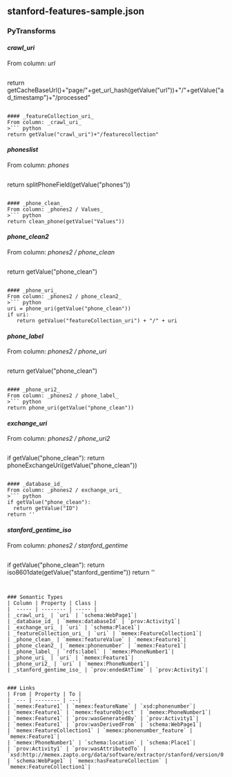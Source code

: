 ## stanford-features-sample.json

### PyTransforms
#### _crawl_uri_
From column: _url_
>``` python
return getCacheBaseUrl()+"page/"+get_url_hash(getValue("url"))+"/"+getValue("ad_timestamp")+"/processed"
```

#### _featureCollection_uri_
From column: _crawl_uri_
>``` python
return getValue("crawl_uri")+"/featurecollection"
```

#### _phoneslist_
From column: _phones_
>``` python
return splitPhoneField(getValue("phones"))
```

#### _phone_clean_
From column: _phones2 / Values_
>``` python
return clean_phone(getValue("Values"))
```

#### _phone_clean2_
From column: _phones2 / phone_clean_
>``` python
return getValue("phone_clean")
```

#### _phone_uri_
From column: _phones2 / phone_clean2_
>``` python
uri = phone_uri(getValue("phone_clean"))
if uri:
   return getValue("featureCollection_uri") + "/" + uri
```

#### _phone_label_
From column: _phones2 / phone_uri_
>``` python
return getValue("phone_clean")
```

#### _phone_uri2_
From column: _phones2 / phone_label_
>``` python
return phone_uri(getValue("phone_clean"))
```

#### _exchange_uri_
From column: _phones2 / phone_uri2_
>``` python
if getValue("phone_clean"):
  return phoneExchangeUri(getValue("phone_clean"))
```

#### _database_id_
From column: _phones2 / exchange_uri_
>``` python
if getValue("phone_clean"):
  return getValue("ID")
return ''
```

#### _stanford_gentime_iso_
From column: _phones2 / stanford_gentime_
>``` python
if getValue("phone_clean"):
  return iso8601date(getValue("stanford_gentime"))
return ''

```


### Semantic Types
| Column | Property | Class |
|  ----- | -------- | ----- |
| _crawl_uri_ | `uri` | `schema:WebPage1`|
| _database_id_ | `memex:databaseId` | `prov:Activity1`|
| _exchange_uri_ | `uri` | `schema:Place1`|
| _featureCollection_uri_ | `uri` | `memex:FeatureCollection1`|
| _phone_clean_ | `memex:featureValue` | `memex:Feature1`|
| _phone_clean2_ | `memex:phonenumber` | `memex:Feature1`|
| _phone_label_ | `rdfs:label` | `memex:PhoneNumber1`|
| _phone_uri_ | `uri` | `memex:Feature1`|
| _phone_uri2_ | `uri` | `memex:PhoneNumber1`|
| _stanford_gentime_iso_ | `prov:endedAtTime` | `prov:Activity1`|


### Links
| From | Property | To |
|  --- | -------- | ---|
| `memex:Feature1` | `memex:featureName` | `xsd:phonenumber`|
| `memex:Feature1` | `memex:featureObject` | `memex:PhoneNumber1`|
| `memex:Feature1` | `prov:wasGeneratedBy` | `prov:Activity1`|
| `memex:Feature1` | `prov:wasDerivedFrom` | `schema:WebPage1`|
| `memex:FeatureCollection1` | `memex:phonenumber_feature` | `memex:Feature1`|
| `memex:PhoneNumber1` | `schema:location` | `schema:Place1`|
| `prov:Activity1` | `prov:wasAttributedTo` | `xsd:http://memex.zapto.org/data/software/extractor/stanford/version/0.1`|
| `schema:WebPage1` | `memex:hasFeatureCollection` | `memex:FeatureCollection1`|
